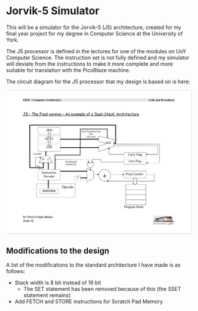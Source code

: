 # Jorvik-5 Simulator
This will be a simulator for the Jorvik-5 (J5) architecture, created for my final year project for my degree in 
Computer Science at the University of York.

The J5 processor is defined in the lectures for one of the modules on UoY Computer Science. The instruction set is
not fully defined and my simulator will deviate from the instructions to make it more complete and more suitable for 
translation with the PicoBlaze machine.

The circuit diagram for the J5 processor that my design is based on is here:

![J5 design](../../Images/J5Architecture.png)

## Modifications to the design
A list of the modifications to the standard architecture I have made is as follows:
* Stack width is 8 bit instead of 16 bit
    * The SET statement has been removed because of this (the SSET statement remains)
* Add FETCH and STORE instructions for Scratch Pad Memory
